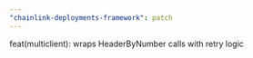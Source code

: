 ```yaml
---
"chainlink-deployments-framework": patch
---
```


feat(multiclient): wraps HeaderByNumber calls with retry logic
